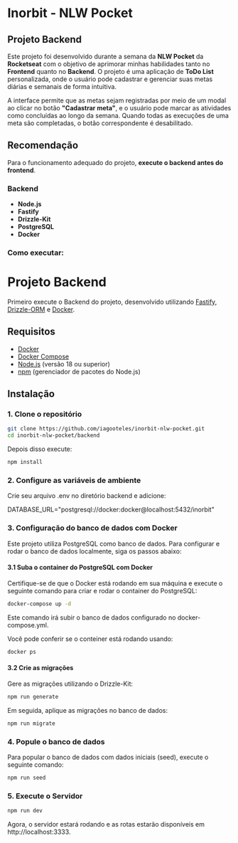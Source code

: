 # Inorbit - NLW Pocket

## Projeto Backend

Este projeto foi desenvolvido durante a semana da **NLW Pocket** da **Rocketseat** com o objetivo de aprimorar minhas habilidades tanto no **Frontend** quanto no **Backend**. O projeto é uma aplicação de **ToDo List** personalizada, onde o usuário pode cadastrar e gerenciar suas metas diárias e semanais de forma intuitiva.

A interface permite que as metas sejam registradas por meio de um modal ao clicar no botão **"Cadastrar meta"**, e o usuário pode marcar as atividades como concluídas ao longo da semana. Quando todas as execuções de uma meta são completadas, o botão correspondente é desabilitado.

## Recomendação
Para o funcionamento adequado do projeto, **execute o backend antes do frontend**.

### Backend
- **Node.js**
- **Fastify**
- **Drizzle-Kit**
- **PostgreSQL**
- **Docker**

### Como executar:

# Projeto Backend

Primeiro execute o Backend do projeto, desenvolvido utilizando [Fastify](https://www.fastify.io/), [Drizzle-ORM](https://github.com/drizzle-team/drizzle-orm) e [Docker](https://www.docker.com/).

## Requisitos

- [Docker](https://www.docker.com/)
- [Docker Compose](https://docs.docker.com/compose/)
- [Node.js](https://nodejs.org/) (versão 18 ou superior)
- [npm](https://www.npmjs.com/) (gerenciador de pacotes do Node.js)

## Instalação

### 1. Clone o repositório

```bash
git clone https://github.com/iagooteles/inorbit-nlw-pocket.git
cd inorbit-nlw-pocket/backend
```

Depois disso execute:
```bash
npm install
```

### 2. Configure as variáveis de ambiente
Crie seu arquivo .env no diretório backend e adicione:

DATABASE_URL="postgresql://docker:docker@localhost:5432/inorbit"

### 3. Configuração do banco de dados com Docker
Este projeto utiliza PostgreSQL como banco de dados. Para configurar e rodar o banco de dados localmente, siga os passos abaixo:

#### 3.1 Suba o container do PostgreSQL com Docker
Certifique-se de que o Docker está rodando em sua máquina e execute o seguinte comando para criar e rodar o container do PostgreSQL:

```bash
docker-compose up -d
```
Este comando irá subir o banco de dados configurado no docker-compose.yml.

Você pode conferir se o conteiner está rodando usando: 
```bash
docker ps
```

#### 3.2 Crie as migrações
Gere as migrações utilizando o Drizzle-Kit:

```bash
npm run generate
```

Em seguida, aplique as migrações no banco de dados:

```bash
npm run migrate
```

### 4. Popule o banco de dados
Para popular o banco de dados com dados iniciais (seed), execute o seguinte comando:

```bash
npm run seed
```

### 5. Execute o Servidor
```bash
npm run dev
```

Agora, o servidor estará rodando e as rotas estarão disponíveis em http://localhost:3333.